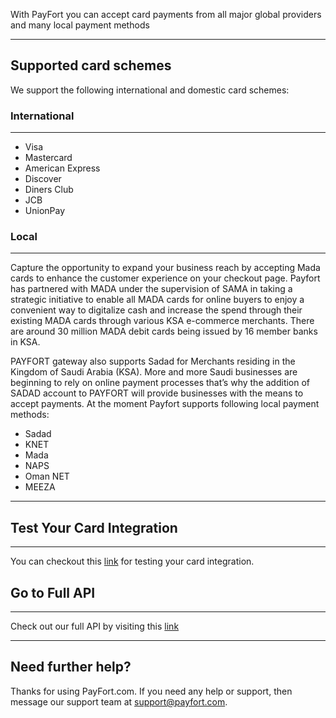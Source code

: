 With PayFort you can accept card payments from all major global providers and many local payment methods 

------



## Supported card schemes

We support the following international and domestic card schemes:

### International

------



- Visa
- Mastercard
- American Express
- Discover
- Diners Club
- JCB
- UnionPay

### Local

------

Capture the opportunity to expand your business reach by accepting Mada cards to enhance the customer experience on your checkout page. Payfort has partnered with MADA under the supervision of SAMA in taking a strategic initiative to enable all MADA cards for online buyers to enjoy a convenient way to digitalize cash and increase the spend through their existing MADA cards through various KSA e-commerce merchants. There are around 30 million MADA debit cards being issued by 16 member banks in KSA.

PAYFORT gateway also supports Sadad for Merchants residing in the Kingdom of Saudi Arabia (KSA). More and more Saudi businesses are beginning to rely on online payment processes that’s why the addition of SADAD account to PAYFORT will provide businesses with the means to accept payments. At the moment Payfort supports following local payment methods:

- Sadad
- KNET
- Mada
- NAPS
- Oman NET
- MEEZA

------

## Test Your Card Integration

------

You can checkout this [link](testing.md) for testing your card integration.



## Go to Full API

------

Check out our full API by visiting this [link](https://docs.payfort.com/docs/api/build/index.html#redirection)

------



## Need further help?

Thanks for using PayFort.com. If you need any help or support, then message our support team at [support@payfort.com](mailto:support@payfort.com).